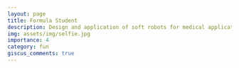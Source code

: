 ```yaml
---
layout: page
title: Formula Student
description: Design and application of soft robots for medical applications
img: assets/img/selfie.jpg
importance: 4
category: fun
giscus_comments: true
---
```

